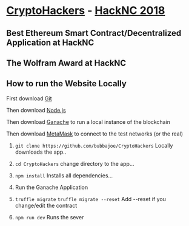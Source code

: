 # [CryptoHackers](https://devpost.com/software/cryptohackers) - [HackNC 2018](https://hacknc2018.devpost.com/)

## Best Ethereum Smart Contract/Decentralized Application at HackNC
## The Wolfram Award at HackNC

## How to run the Website Locally

First download [Git](https://git-scm.com/downloads)

Then download [Node.js](https://nodejs.org/en/download/)

Then download [Ganache](https://truffleframework.com/ganache) to run a local instance of the blockchain

Then download [MetaMask](https://chrome.google.com/webstore/detail/metamask/nkbihfbeogaeaoehlefnkodbefgpgknn?hl=en) to connect to the test networks (or the real)

1. ```git clone https://github.com/bubbajoe/CryptoHackers```
Locally downloads the app..

 2. ```cd CryptoHackers```
 change directory to the app...

3. ```npm install```
Installs all dependencies...

4. Run the Ganache Application

5. ```truffle migrate```
```truffle migrate --reset```
Add --reset if you change/edit the contract

6. ```npm run dev```
Runs the sever
